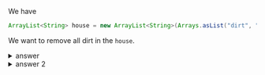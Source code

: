 We have

```java
ArrayList<String> house = new ArrayList<String>(Arrays.asList("dirt", "furniture", "tv", "dirt", "dirt", "plant", "lamp"));
```

We want to remove all dirt in the `house`.


<details>

  <summary>answer</summary>

```java
import java.util.ArrayList;
import java.util.Arrays;

public class Abc {
    public static void main(String[] args){
        ArrayList<String> house = new ArrayList<String>(Arrays.asList("dirt", "furniture", "tv", "dirt", "dirt", "plant", "lamp"));
        System.out.println(house);
        for (int i=house.size()-1;i>=0;i--) {
            if (house.get(i) == "dirt") {
                house.remove(i);
            }
        }
        System.out.println(house);
    }
}
```

</details>


<details>

  <summary>answer 2</summary>

```java
import java.util.ArrayList;

public class Abc {
    public static void main(String[] args){
        ArrayList<String> house = new ArrayList<String>(Arrays.asList("dirt", "furniture", "tv", "dirt", "dirt", "plant", "lamp"));
        int counter = 0;
        while (counter < house.size()) {
            if (house.get(counter) == "dirt") {
                house.remove(counter);
                continue;
            }
            counter++;
        }
        System.out.println(house);
    }
}
```

</details>
